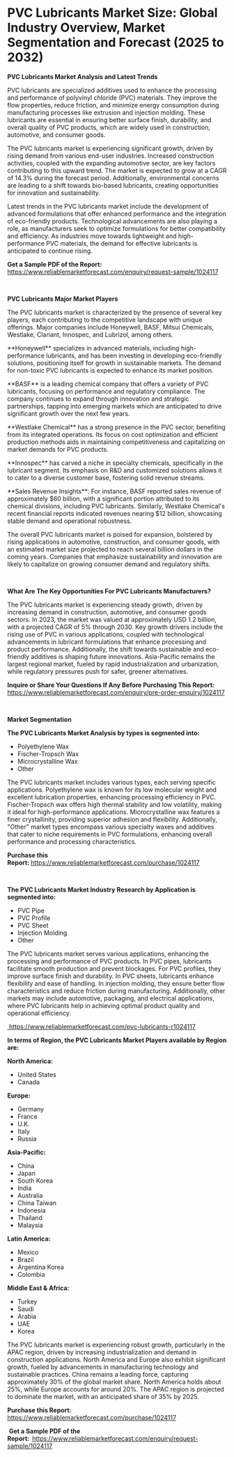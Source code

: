 <p><h1>PVC Lubricants Market Size: Global Industry Overview, Market Segmentation and Forecast (2025 to 2032)</h1></p><p><strong>PVC Lubricants Market Analysis and Latest Trends</strong></p>
<p><p>PVC lubricants are specialized additives used to enhance the processing and performance of polyvinyl chloride (PVC) materials. They improve the flow properties, reduce friction, and minimize energy consumption during manufacturing processes like extrusion and injection molding. These lubricants are essential in ensuring better surface finish, durability, and overall quality of PVC products, which are widely used in construction, automotive, and consumer goods.</p><p>The PVC lubricants market is experiencing significant growth, driven by rising demand from various end-user industries. Increased construction activities, coupled with the expanding automotive sector, are key factors contributing to this upward trend. The market is expected to grow at a CAGR of 14.3% during the forecast period. Additionally, environmental concerns are leading to a shift towards bio-based lubricants, creating opportunities for innovation and sustainability.</p><p>Latest trends in the PVC lubricants market include the development of advanced formulations that offer enhanced performance and the integration of eco-friendly products. Technological advancements are also playing a role, as manufacturers seek to optimize formulations for better compatibility and efficiency. As industries move towards lightweight and high-performance PVC materials, the demand for effective lubricants is anticipated to continue rising.</p></p>
<p><strong>Get a Sample PDF of the Report:&nbsp;</strong> <a href="https://www.reliablemarketforecast.com/enquiry/request-sample/1024117?utm_campaign=1108&utm_medium=2&utm_source=Github&utm_content=ia&utm_term=17042025&utm_id=pvc-lubricants">https://www.reliablemarketforecast.com/enquiry/request-sample/1024117</a></p>
<p>&nbsp;</p>
<p><strong>PVC Lubricants Major Market Players</strong></p>
<p><p>The PVC lubricants market is characterized by the presence of several key players, each contributing to the competitive landscape with unique offerings. Major companies include Honeywell, BASF, Mitsui Chemicals, Westlake, Clariant, Innospec, and Lubrizol, among others. </p><p>**Honeywell** specializes in advanced materials, including high-performance lubricants, and has been investing in developing eco-friendly solutions, positioning itself for growth in sustainable markets. The demand for non-toxic PVC lubricants is expected to enhance its market position.</p><p>**BASF** is a leading chemical company that offers a variety of PVC lubricants, focusing on performance and regulatory compliance. The company continues to expand through innovation and strategic partnerships, tapping into emerging markets which are anticipated to drive significant growth over the next few years.</p><p>**Westlake Chemical** has a strong presence in the PVC sector, benefiting from its integrated operations. Its focus on cost optimization and efficient production methods aids in maintaining competitiveness and capitalizing on market demands for PVC products.</p><p>**Innospec** has carved a niche in specialty chemicals, specifically in the lubricant segment. Its emphasis on R&D and customized solutions allows it to cater to a diverse customer base, fostering solid revenue streams.</p><p>**Sales Revenue Insights**: For instance, BASF reported sales revenue of approximately $60 billion, with a significant portion attributed to its chemical divisions, including PVC lubricants. Similarly, Westlake Chemical's recent financial reports indicated revenues nearing $12 billion, showcasing stable demand and operational robustness.</p><p>The overall PVC lubricants market is poised for expansion, bolstered by rising applications in automotive, construction, and consumer goods, with an estimated market size projected to reach several billion dollars in the coming years. Companies that emphasize sustainability and innovation are likely to capitalize on growing consumer demand and regulatory shifts.</p></p>
<p>&nbsp;</p>
<p><strong>What Are The Key Opportunities For PVC Lubricants Manufacturers?</strong></p>
<p><p>The PVC lubricants market is experiencing steady growth, driven by increasing demand in construction, automotive, and consumer goods sectors. In 2023, the market was valued at approximately USD 1.2 billion, with a projected CAGR of 5% through 2030. Key growth drivers include the rising use of PVC in various applications, coupled with technological advancements in lubricant formulations that enhance processing and product performance. Additionally, the shift towards sustainable and eco-friendly additives is shaping future innovations. Asia-Pacific remains the largest regional market, fueled by rapid industrialization and urbanization, while regulatory pressures push for safer, greener alternatives.</p></p>
<p><strong>Inquire or Share Your Questions If Any Before Purchasing This Report:</strong> <a href="https://www.reliablemarketforecast.com/enquiry/pre-order-enquiry/1024117?utm_campaign=1108&utm_medium=2&utm_source=Github&utm_content=ia&utm_term=17042025&utm_id=pvc-lubricants">https://www.reliablemarketforecast.com/enquiry/pre-order-enquiry/1024117</a></p>
<p>&nbsp;</p>
<p><strong>Market Segmentation</strong></p>
<p><strong>The PVC Lubricants Market Analysis by types is segmented into:</strong></p>
<p><ul><li>Polyethylene Wax</li><li>Fischer-Tropsch Wax</li><li>Microcrystalline Wax</li><li>Other</li></ul></p>
<p><p>The PVC lubricants market includes various types, each serving specific applications. Polyethylene wax is known for its low molecular weight and excellent lubrication properties, enhancing processing efficiency in PVC. Fischer-Tropsch wax offers high thermal stability and low volatility, making it ideal for high-performance applications. Microcrystalline wax features a finer crystallinity, providing superior adhesion and flexibility. Additionally, "Other" market types encompass various specialty waxes and additives that cater to niche requirements in PVC formulations, enhancing overall performance and processing characteristics.</p></p>
<p><strong>Purchase this Report:&nbsp;</strong><a href="https://www.reliablemarketforecast.com/purchase/1024117?utm_campaign=1108&utm_medium=2&utm_source=Github&utm_content=ia&utm_term=17042025&utm_id=pvc-lubricants">https://www.reliablemarketforecast.com/purchase/1024117</a></p>
<p>&nbsp;</p>
<p><strong>The PVC Lubricants Market Industry Research by Application is segmented into:</strong></p>
<p><ul><li>PVC Pipe</li><li>PVC Profile</li><li>PVC Sheet</li><li>Injection Molding</li><li>Other</li></ul></p>
<p><p>The PVC lubricants market serves various applications, enhancing the processing and performance of PVC products. In PVC pipes, lubricants facilitate smooth production and prevent blockages. For PVC profiles, they improve surface finish and durability. In PVC sheets, lubricants enhance flexibility and ease of handling. In injection molding, they ensure better flow characteristics and reduce friction during manufacturing. Additionally, other markets may include automotive, packaging, and electrical applications, where PVC lubricants help in achieving optimal product quality and operational efficiency.</p></p>
<p><a href="https://www.reliablemarketforecast.com/pvc-lubricants-r1024117?utm_campaign=1108&utm_medium=2&utm_source=Github&utm_content=ia&utm_term=17042025&utm_id=pvc-lubricants">&nbsp;https://www.reliablemarketforecast.com/pvc-lubricants-r1024117</a></p>
<p><strong>In terms of Region, the PVC Lubricants Market Players available by Region are:</strong></p>
<p>
    <p> <strong> North America: </strong>
        <ul>
            <li>United States</li>
            <li>Canada</li>
        </ul>
        </p> 
    <p> <strong> Europe: </strong>
        <ul>
            <li>Germany</li>
            <li>France</li>
            <li>U.K.</li>
            <li>Italy</li>
            <li>Russia</li>
        </ul>
        </p> 
    <p> <strong> Asia-Pacific: </strong>
        <ul>
            <li>China</li>
            <li>Japan</li>
            <li>South Korea</li>
            <li>India</li>
            <li>Australia</li>
            <li>China Taiwan</li>
            <li>Indonesia</li>
            <li>Thailand</li>
            <li>Malaysia</li>
        </ul>
        </p> 
    <p> <strong> Latin America: </strong>
        <ul>
            <li>Mexico</li>
            <li>Brazil</li>
            <li>Argentina Korea</li>
            <li>Colombia</li>
        </ul>
        </p> 
    <p> <strong> Middle East & Africa: </strong>
        <ul>
            <li>Turkey</li>
            <li>Saudi</li>
            <li>Arabia</li>
            <li>UAE</li>
            <li>Korea</li>
        </ul>
    </p>
    </p>
<p><p>The PVC lubricants market is experiencing robust growth, particularly in the APAC region, driven by increasing industrialization and demand in construction applications. North America and Europe also exhibit significant growth, fueled by advancements in manufacturing technology and sustainable practices. China remains a leading force, capturing approximately 30% of the global market share. North America holds about 25%, while Europe accounts for around 20%. The APAC region is projected to dominate the market, with an anticipated share of 35% by 2025.</p></p>
<p><strong>Purchase this Report: </strong><a href="https://www.reliablemarketforecast.com/purchase/1024117?utm_campaign=1108&utm_medium=2&utm_source=Github&utm_content=ia&utm_term=17042025&utm_id=pvc-lubricants">https://www.reliablemarketforecast.com/purchase/1024117</a></p>
<p>&nbsp;<strong>Get a Sample PDF of the Report:&nbsp;&nbsp;</strong><a href="https://www.reliablemarketforecast.com/enquiry/request-sample/1024117?utm_campaign=1108&utm_medium=2&utm_source=Github&utm_content=ia&utm_term=17042025&utm_id=pvc-lubricants">https://www.reliablemarketforecast.com/enquiry/request-sample/1024117</a></p>
<p><strong></strong></p>
<p><p></p><p></p><p></p></p>